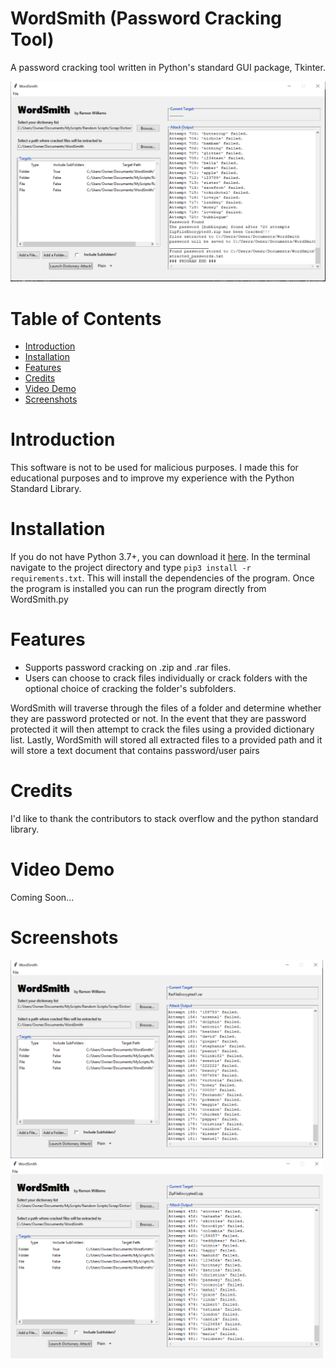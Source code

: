 # WordSmith (Password Cracking Tool)

A password cracking tool written in Python's standard GUI package, Tkinter.

<img src="Screenshots/main_image.PNG" width="700">

# Table of Contents
- [Introduction](https://github.com/RamonWill/WordSmith#Introduction)
- [Installation](https://github.com/RamonWill/WordSmith#Installation)
- [Features](https://github.com/RamonWill/WordSmith#Features)
- [Credits](https://github.com/RamonWill/WordSmith#Credits)
- [Video Demo](https://github.com/RamonWill/WordSmith#Video-Demo)
- [Screenshots](https://github.com/RamonWill/WordSmith#Screenshots)

# Introduction
This software is not to be used for malicious purposes.
I made this for educational purposes and to improve my experience with the Python Standard Library.

# Installation
If you do not have Python 3.7+, you can download it [here](https://www.python.org/downloads/release/python-370/, "here").
In the terminal navigate to the project directory and type `pip3 install -r requirements.txt`.
This will install the dependencies of the program. Once the program is installed you can run the program directly from WordSmith.py

# Features
* Supports password cracking on .zip and .rar files.
* Users can choose to crack files individually or crack folders with the optional choice of cracking the folder's subfolders.

WordSmith will traverse through the files of a folder and determine whether they are password protected or not. In the event that they are password protected it will then attempt to crack the files using a provided dictionary list. Lastly, WordSmith will stored all extracted files to a provided path and it will store a text document that contains password/user pairs

# Credits
I'd like to thank the contributors to stack overflow and the python standard library.

# Video Demo
Coming Soon...

# Screenshots
<img src="Screenshots/rar_image.PNG" width="500">
<img src="Screenshots/zip_image.PNG" width="500">
